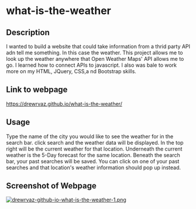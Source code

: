 # what-is-the-weather

## Description
I wanted to build a website that could take information from a thrid party API adn tell me something. In this case the weather. This project allows me to look up the weather anywhere that Open Weather Maps' API allows me to go. I learned how to connect APIs to javascript. I also was bale to work more on my HTML, JQuery, CSS,a nd Bootstrap skills.

## Link to webpage
https://drewrvaz.github.io/what-is-the-weather/

## Usage
Type the name of the city you would like to see the weather for in the search bar. click search and the weather data will be displayed. In the top right will be the current weather for that location. Underneath the current weather is the 5-Day forecast for the same location. Beneath the search bar, your past searches will be saved. You can click on one of your past searches and that location's weather information should pop up instead.

## Screenshot of Webpage
[![drewrvaz-github-io-what-is-the-weather-1.png](https://i.postimg.cc/y8SB5wHk/drewrvaz-github-io-what-is-the-weather-1.png)](https://postimg.cc/hXgHQZhB)
